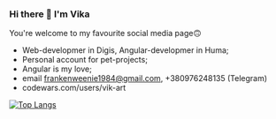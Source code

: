 ### Hi there 👋 I'm Vika
You're welcome to my favourite social media page🙃

- Web-developmer in Digis, Angular-developmer in Huma;
- Personal account for pet-projects;
- Angular is my love;
- email frankenweenie1984@gmail.com, +380976248135 (Telegram)
- codewars.com/users/vik-art

[![Top Langs](https://github-readme-stats.vercel.app/api/top-langs/?username=vik-art&layout=compact&theme=tokyonight)](https://github.com/vik-art/github-readme-stats)
